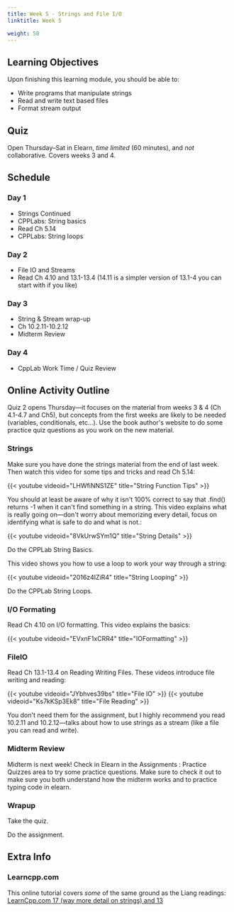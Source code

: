 ```yaml
---
title: Week 5 - Strings and File I/O
linktitle: Week 5

weight: 50
---
```


## Learning Objectives

Upon finishing this learning module, you should be able to:

* Write programs that manipulate strings
* Read and write text based files
* Format stream output

## Quiz

Open Thursday–Sat in Elearn, *time limited* (60 minutes), and *not*
collaborative.  Covers weeks 3 and 4.

## Schedule

### Day 1

* Strings Continued
* CPPLabs: String basics
* Read Ch 5.14
* CPPLabs: String loops

### Day 2

* File IO and Streams
* Read Ch 4.10 and 13.1-13.4 (14.11 is a simpler version of 13.1-4
  you can start with if you like)

### Day 3

* String & Stream wrap-up
* Ch 10.2.11-10.2.12
* Midterm Review

### Day 4

* CppLab Work Time / Quiz Review

## Online Activity Outline

Quiz 2 opens Thursday—it focuses on the material from weeks 3 & 4 (Ch
4.1-4.7 and Ch5), but concepts from the first weeks are likely to be
needed (variables, conditionals, etc...). Use the book author's website
to do some practice quiz questions as you work on the new material.

### Strings

Make sure you have done the strings material from the end of last
week. Then watch this video for some tips and tricks and read Ch
5.14:

{{< youtube videoid="LHWfiNNS1ZE" title="String Function Tips" >}}

You should at least be aware of why it isn't 100% correct to say
that .find() returns -1 when it can't find something in a string.
This video explains what is really going on—don't worry about
memorizing every detail, focus on identifying what is safe to do and
what is not.:  

{{< youtube videoid="8VkUrwSYm1Q" title="String Details" >}}

Do the CPPLab String Basics.

This video shows you how to use a loop to work your way through a
string:  

{{< youtube videoid="2016z4IZiR4" title="String Looping" >}}

Do the CPPLab String Loops.

### I/O Formating

Read Ch 4.10 on I/O formatting. This video explains the basics:  

{{< youtube videoid="EVxnF1xCRR4" title="IOFormatting" >}}

### FileIO

Read Ch 13.1-13.4 on Reading Writing Files. These videos introduce
file writing and reading:  

{{< youtube videoid="JYbhves39bs" title="File IO" >}}
{{< youtube videoid="Ks7kKSp3Ek8" title="File Reading" >}}

You don't need them for the assignment, but I highly recommend you
read 10.2.11 and 10.2.12—talks about how to use strings as a
stream (like a file you can read and write).

### Midterm Review

Midterm is next week\! Check in Elearn in the Assignments : Practice Quizzes area to
try some practice questions. Make sure to check it out to make sure you both
understand how the midterm works and to practice typing code in elearn.


### Wrapup

Take the quiz.

Do the assignment.

## Extra Info

### Learncpp.com

This online tutorial covers *some* of the same ground as the Liang
readings:  
[LearnCpp.com 17 (way more detail on strings) and 13](http://www.learncpp.com/)  
